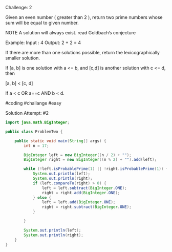Challenge: 2

Given an even number ( greater than 2 ), return two prime numbers whose sum will be equal to given number.

NOTE A solution will always exist. read Goldbach’s conjecture

Example:
Input : 4
Output: 2 + 2 = 4

If there are more than one solutions possible, return the lexicographically smaller solution.

If [a, b] is one solution with a <= b,
and [c,d] is another solution with c <= d, then

[a, b] < [c, d] 

If a < c OR a==c AND b < d. 

#coding #challange #easy

Solution Attempt: #2

```java
import java.math.BigInteger;

public class ProblemTwo {

	public static void main(String[] args) {
		int n = 17;

		BigInteger left = new BigInteger((n / 2) + "");
		BigInteger right = new BigInteger((n % 2) + "").add(left);

		while (!left.isProbablePrime(1) || !right.isProbablePrime(1)) {
			System.out.println(left);
			System.out.println(right);
			if (left.compareTo(right) > 0) {
				left = left.subtract(BigInteger.ONE);
				right = right.add(BigInteger.ONE);
			} else {
				left = left.add(BigInteger.ONE);
				right = right.subtract(BigInteger.ONE);
			}

		}

		System.out.println(left);
		System.out.println(right);
	}
}
```

